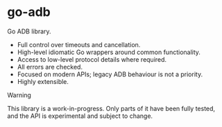 # go-adb

Go ADB library.

- Full control over timeouts and cancellation.
- High-level idiomatic Go wrappers around common functionality.
- Access to low-level protocol details where required.
- All errors are checked.
- Focused on modern APIs; legacy ADB behaviour is not a priority.
- Highly extensible.

> [!WARNING]
> This library is a work-in-progress. Only parts of it have been fully tested, and the API is experimental and subject to change.
